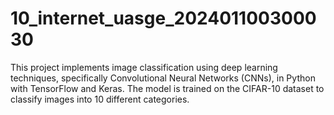 # 10_internet_uasge_202401100300030
This project implements image classification using deep learning techniques, specifically Convolutional Neural Networks (CNNs), in Python with TensorFlow and Keras. The model is trained on the CIFAR-10 dataset to classify images into 10 different categories.
